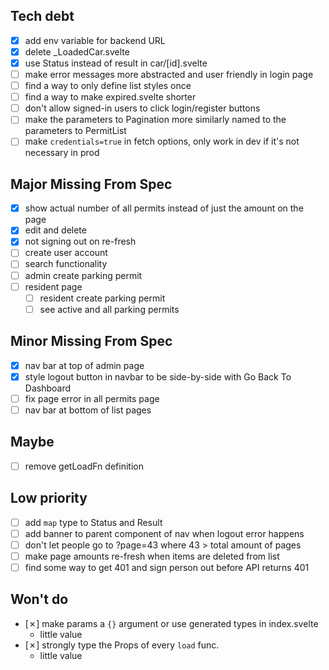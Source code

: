 ## Tech debt
- [x] add env variable for backend URL
- [x] delete \_LoadedCar.svelte
- [x] use Status<T> instead of result in car/[id].svelte
- [ ] make error messages more abstracted and user friendly in login page
- [ ] find a way to only define list styles once
- [ ] find a way to make expired.svelte shorter
- [ ] don't allow signed-in users to click login/register buttons
- [ ] make the parameters to Pagination more similarly named to the parameters to PermitList
- [ ] make `credentials=true` in fetch options, only work in dev if it's not necessary in prod
## Major Missing From Spec
- [x] show actual number of all permits instead of just the amount on the page
- [x] edit and delete
- [x] not signing out on re-fresh
- [ ] create user account
- [ ] search functionality
- [ ] admin create parking permit
- [ ] resident page
    - [ ] resident create parking permit
    - [ ] see active and all parking permits
## Minor Missing From Spec
- [x] nav bar at top of admin page
- [x] style logout button in navbar to be side-by-side with Go Back To Dashboard
- [ ] fix page error in all permits page
- [ ] nav bar at bottom of list pages
## Maybe
- [ ] remove getLoadFn definition
## Low priority
- [ ] add `map` type to Status and Result
- [ ] add banner to parent component of nav when logout error happens
- [ ] don't let people go to ?page=43 where 43 > total amount of pages
- [ ] make page amounts re-fresh when items are deleted from list
- [ ] find some way to get 401 and sign person out before API returns 401
## Won't do
- [✗] make params a `{}` argument or use generated types in index.svelte
    * little value
- [✗] strongly type the Props of every `load` func.
    * little value
